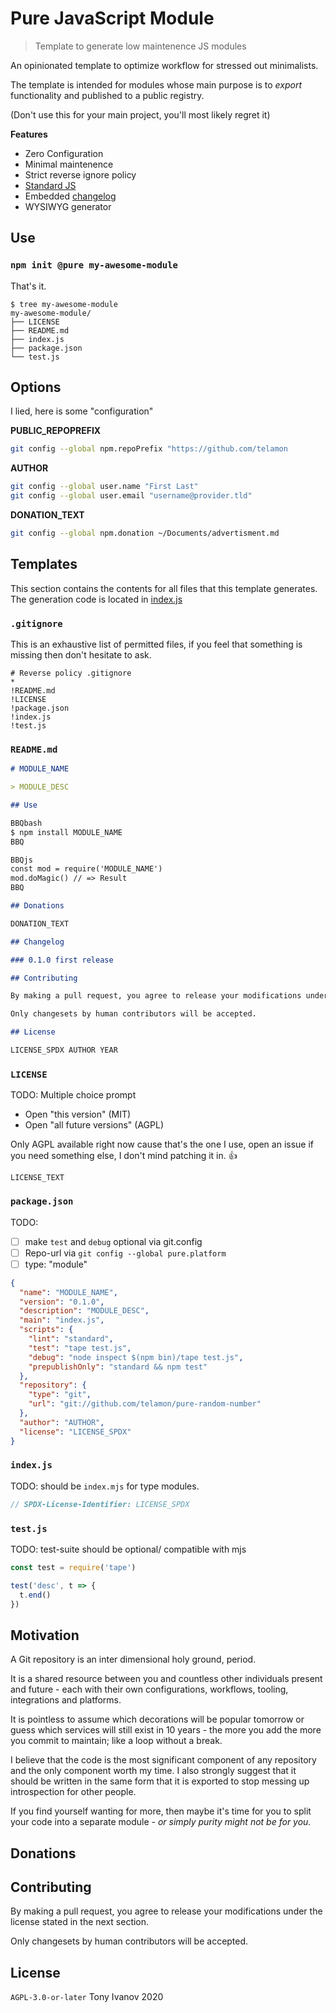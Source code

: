 # Pure JavaScript Module

> Template to generate low maintenence JS modules

An opinionated template to optimize workflow for stressed out minimalists.

The template is intended for modules whose main purpose is to _export_
functionality and published to a public registry.

(Don't use this for your main project, you'll most likely regret it)

**Features**

- Zero Configuration
- Minimal maintenence
- Strict reverse ignore policy
- [Standard JS](https://standardjs.com/)
- Embedded [changelog](https://keepachangelog.com/en/1.0.0/)
- WYSIWYG generator

## <a name="Use"></a> Use

### `npm init @pure my-awesome-module`

That's it.

```
$ tree my-awesome-module
my-awesome-module/
├── LICENSE
├── README.md
├── index.js
├── package.json
└── test.js
```

## Options

I lied, here is some "configuration"

**PUBLIC_REPOPREFIX**

```bash
git config --global npm.repoPrefix "https://github.com/telamon
```

**AUTHOR**

```bash
git config --global user.name "First Last"
git config --global user.email "username@provider.tld"
```

**DONATION_TEXT**

```bash
git config --global npm.donation ~/Documents/advertisment.md
```

## Templates

This section contains the contents for all files that this template generates.
The generation code is located in [index.js](./index.js)

### `.gitignore`

This is an exhaustive list of permitted files, if you feel that
something is missing then don't hesitate to ask.

```
# Reverse policy .gitignore
*
!README.md
!LICENSE
!package.json
!index.js
!test.js
```

### `README.md`

```markdown
# MODULE_NAME

> MODULE_DESC

## Use

BBQbash
$ npm install MODULE_NAME
BBQ

BBQjs
const mod = require('MODULE_NAME')
mod.doMagic() // => Result
BBQ

## Donations

DONATION_TEXT

## Changelog

### 0.1.0 first release

## Contributing

By making a pull request, you agree to release your modifications under the license stated in the next section.

Only changesets by human contributors will be accepted.

## License

LICENSE_SPDX AUTHOR YEAR
```

### `LICENSE`

TODO: Multiple choice prompt

- Open "this version" (MIT)
- Open "all future versions" (AGPL)

Only AGPL available right now cause that's the one I use, open an issue
if you need something else, I don't mind patching it in. :thumbsup:

```
LICENSE_TEXT
```

### `package.json`

TODO:

- [ ] make `test` and `debug` optional via git.config
- [ ] Repo-url via `git config --global pure.platform`
- [ ] type: "module"

```json
{
  "name": "MODULE_NAME",
  "version": "0.1.0",
  "description": "MODULE_DESC",
  "main": "index.js",
  "scripts": {
    "lint": "standard",
    "test": "tape test.js",
    "debug": "node inspect $(npm bin)/tape test.js",
    "prepublishOnly": "standard && npm test"
  },
  "repository": {
    "type": "git",
    "url": "git://github.com/telamon/pure-random-number"
  },
  "author": "AUTHOR",
  "license": "LICENSE_SPDX"
}
```

### `index.js`

TODO: should be `index.mjs` for type modules.

```js
// SPDX-License-Identifier: LICENSE_SPDX
```

### `test.js`

TODO: test-suite should be optional/ compatible with mjs

```js
const test = require('tape')

test('desc', t => {
  t.end()
})
```

## Motivation

A Git repository is an inter dimensional holy ground, period.

It is a shared resource between you and countless other individuals present and future - each with their own configurations, workflows, tooling, integrations and platforms.

It is pointless to assume which decorations will be popular tomorrow
or guess which services will still exist in 10 years - the more you add the more you commit to maintain; like a loop without a break.

I believe that the code is the most significant component of any repository
and the only component worth my time. I also strongly suggest
that it should be written in the same form that it is exported to stop messing up
introspection for other people.

If you find yourself wanting for more, then maybe it's time for you to split
your code into a separate module _- or simply purity might not be for you._

## Donations


## Contributing

By making a pull request, you agree to release your modifications under the license stated in the next section.

Only changesets by human contributors will be accepted.

## License

`AGPL-3.0-or-later` Tony Ivanov 2020
